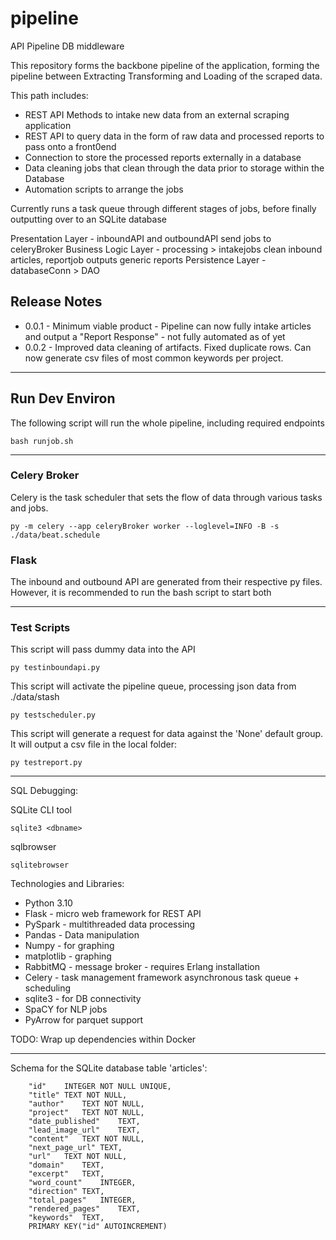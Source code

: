 # pipeline
 API Pipeline DB middleware


This repository forms the backbone pipeline of the application, forming the pipeline between Extracting Transforming and Loading of the scraped data.

This path includes:
- REST API Methods to intake new data from an external scraping application
- REST API to query data in the form of raw data and processed reports to pass onto a front0end
- Connection to store the processed reports externally in a database
- Data cleaning jobs that clean through the data prior to storage within the Database
- Automation scripts to arrange the jobs

Currently runs a task queue through different stages of jobs, before finally outputting over to an
SQLite database

Presentation Layer - inboundAPI and outboundAPI send jobs to celeryBroker
Business Logic Layer - processing > intakejobs clean inbound articles, reportjob outputs generic reports
Persistence Layer - databaseConn > DAO



## Release Notes
 - 0.0.1 - Minimum viable product - Pipeline can now fully intake articles and output a "Report Response" - not fully automated as of yet
 - 0.0.2 - Improved data cleaning of artifacts. Fixed duplicate rows. Can now generate csv files of most common keywords per project. 

-----

## Run Dev Environ

The following script will run the whole pipeline, including required endpoints

`bash runjob.sh`


-----

### Celery Broker

Celery is the task scheduler that sets the flow of data through various tasks and jobs. 

`py -m celery --app celeryBroker worker --loglevel=INFO -B -s ./data/beat.schedule`

### Flask 

The inbound and outbound API are generated from their respective py files. However, it is recommended to run the bash script to start both

----

### Test Scripts

This script will pass dummy data into the API

`py testinboundapi.py`

This script will activate the pipeline queue, processing json data from ./data/stash

`py testscheduler.py`

This script will generate a request for data against the 'None' default group. It will output a csv file in the local folder:

`py testreport.py`

-----

SQL Debugging:

SQLite CLI tool

`sqlite3 <dbname>` 

sqlbrowser

`sqlitebrowser`

Technologies and Libraries:
- Python 3.10
- Flask - micro web framework for REST API
- PySpark - multithreaded data processing
- Pandas - Data manipulation
- Numpy - for graphing
- matplotlib - graphing
- RabbitMQ - message broker - requires Erlang installation
- Celery - task management framework asynchronous task queue + scheduling
- sqlite3 - for DB connectivity
- SpaCY for NLP jobs
- PyArrow for parquet support

TODO: Wrap up dependencies within Docker

------


Schema for the SQLite database table 'articles':
```
	"id"	INTEGER NOT NULL UNIQUE,
	"title"	TEXT NOT NULL,
	"author"	TEXT NOT NULL,
	"project"	TEXT NOT NULL,
	"date_published"	TEXT,
	"lead_image_url"	TEXT,
	"content"	TEXT NOT NULL,
	"next_page_url"	TEXT,
	"url"	TEXT NOT NULL,
	"domain"	TEXT,
	"excerpt"	TEXT,
	"word_count"	INTEGER,
	"direction"	TEXT,
	"total_pages"	INTEGER,
	"rendered_pages"	TEXT,
	"keywords"	TEXT,
	PRIMARY KEY("id" AUTOINCREMENT)
```
